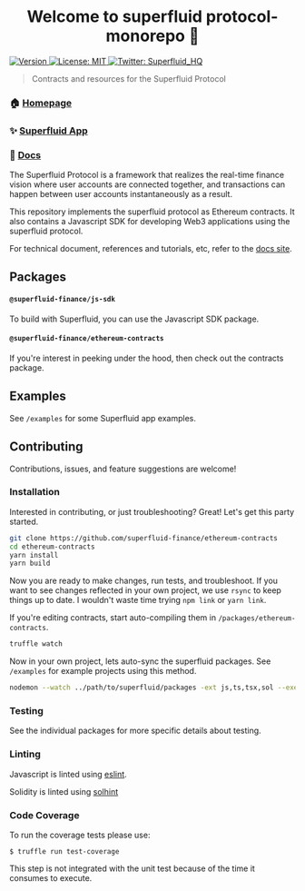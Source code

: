 <h1 align="center">Welcome to superfluid protocol-monorepo 👋</h1>
<p>
  <a href="https://www.npmjs.com/package/@superfluid-finance/ethereum-contracts" target="_blank">
    <img alt="Version" src="https://img.shields.io/npm/v/@superfluid-finance/ethereum-contracts.svg">
  </a>
  <a href="#" target="_blank">
    <img alt="License: MIT" src="https://img.shields.io/badge/License-MIT-yellow.svg" />
  </a>
  <a href="https://twitter.com/Superfluid_HQ/status/" target="_blank">
    <img alt="Twitter: Superfluid_HQ" src="https://img.shields.io/twitter/follow/Superfluid_HQ.svg?style=social" />
  </a>
</p>

> Contracts and resources for the Superfluid Protocol

### 🏠 [Homepage](https://superfluid.finance)

### ✨ [Superfluid App](https://app.superfluid.finance/)

### 📖 [Docs](https://docs.superfluid.finance)

The Superfluid Protocol is a framework that realizes the real-time finance vision
where user accounts are connected together, and transactions can happen between
user accounts instantaneously as a result.

This repository implements the superfluid protocol as Ethereum contracts. It also
contains a Javascript SDK for developing Web3 applications using the superfluid
protocol.

For technical document, references and tutorials, etc, refer to the
[docs site](http://docs.superfluid.finance/).

## Packages

#### `@superfluid-finance/js-sdk`

To build with Superfluid, you can use the Javascript SDK package.

#### `@superfluid-finance/ethereum-contracts`

If you're interest in peeking under the hood, then check out the contracts package.

## Examples

See `/examples` for some Superfluid app examples.

## Contributing

Contributions, issues, and feature suggestions are welcome!

### Installation

Interested in contributing, or just troubleshooting? Great! Let's get this party started.

```bash
git clone https://github.com/superfluid-finance/ethereum-contracts
cd ethereum-contracts
yarn install
yarn build
```

Now you are ready to make changes, run tests, and troubleshoot. If you want to see changes reflected in your own project, we use `rsync` to keep things up to date. I wouldn't waste time trying `npm link` or `yarn link`.

If you're editing contracts, start auto-compiling them in `/packages/ethereum-contracts`.

```bash
truffle watch
```

Now in your own project, lets auto-sync the superfluid packages. See `/examples` for example projects using this method.

```bash
nodemon --watch ../path/to/superfluid/packages -ext js,ts,tsx,sol --exec rsync -rtvu --delete ../path/to/superfluid/packages ./node_modules/@superfluid-finance/
```

### Testing

See the individual packages for more specific details about testing.

### Linting

Javascript is linted using [eslint](https://eslint.org/).

Solidity is linted using [solhint](https://protofire.github.io/solhint/)

### Code Coverage

To run the coverage tests please use:

```
$ truffle run test-coverage
```

This step is not integrated with the unit test because of the time it consumes to execute.
